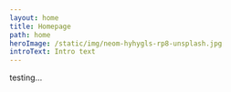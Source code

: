 ```yaml
---
layout: home
title: Homepage
path: home
heroImage: /static/img/neom-hyhygls-rp8-unsplash.jpg
introText: Intro text
---
```

testing...
